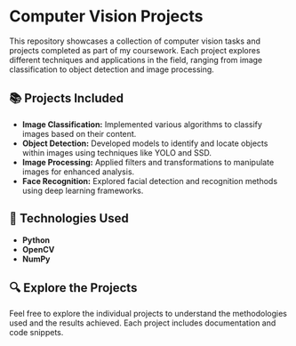 # Computer Vision Projects

This repository showcases a collection of computer vision tasks and projects completed as part of my coursework. Each project explores different techniques and applications in the field, ranging from image classification to object detection and image processing.

## 📚 Projects Included

- **Image Classification:** Implemented various algorithms to classify images based on their content.
- **Object Detection:** Developed models to identify and locate objects within images using techniques like YOLO and SSD.
- **Image Processing:** Applied filters and transformations to manipulate images for enhanced analysis.
- **Face Recognition:** Explored facial detection and recognition methods using deep learning frameworks.

## 🚀 Technologies Used

- **Python**
- **OpenCV**
- **NumPy**

## 🔍 Explore the Projects

Feel free to explore the individual projects to understand the methodologies used and the results achieved. Each project includes documentation and code snippets.
